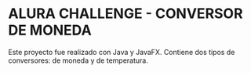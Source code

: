 # ALURA CHALLENGE - CONVERSOR DE MONEDA

Este proyecto fue realizado con Java y JavaFX. Contiene dos tipos de conversores: de moneda y de temperatura.